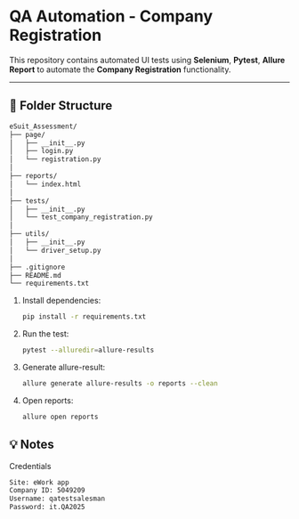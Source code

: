 # QA Automation - Company Registration

This repository contains automated UI tests using **Selenium**, **Pytest**, **Allure Report** to automate the **Company Registration** functionality.

---

## 📁 Folder Structure

```bash
eSuit_Assessment/
├── page/                  
│   ├── __init__.py
│   ├── login.py
│   └── registration.py
│
├── reports/                    
│   └── index.html
│
├── tests/                    
│   ├── __init__.py
│   └── test_company_registration.py
│
├── utils/                    
│   ├── __init__.py
│   └── driver_setup.py
│
├── .gitignore
├── README.md
└── requirements.txt
```

1. Install dependencies:
   ```bash
   pip install -r requirements.txt
   ```
2. Run the test:
    ```bash
   pytest --alluredir=allure-results
   ```
3. Generate allure-result:
    ```bash
   allure generate allure-results -o reports --clean
   ```
3. Open reports:
    ```bash
   allure open reports
   ```
   
## 💡 Notes
Credentials 
```bash
Site: eWork app
Company ID: 5049209
Username: qatestsalesman
Password: it.QA2025
```